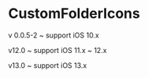 # CustomFolderIcons

v 0.0.5-2 ~ support iOS 10.x

v12.0 ~ support iOS 11.x ~ 12.x

v13.0 ~ support iOS 13.x
